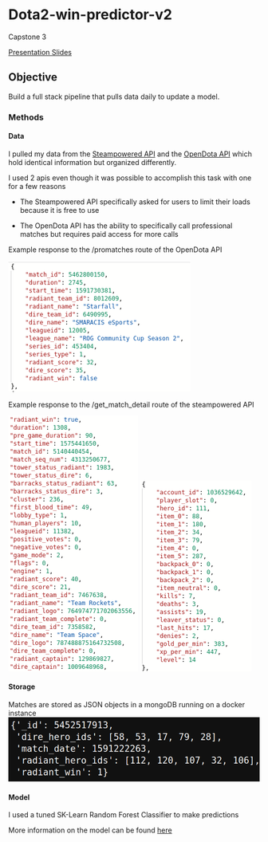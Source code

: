 # Dota2-win-predictor-v2
Capstone 3

[Presentation Slides](https://docs.google.com/presentation/d/1-fivX6c4exI8K6wt5ukwtTWzkcjZ5DQ3KufQJtdfaxM/edit?usp=sharing)

## Objective
Build a full stack pipeline that pulls data daily to update a model.

### Methods

#### Data
I pulled my data from the [Steampowered API](https://dev.dota2.com/showthread.php?t=47115) and the [OpenDota API](https://docs.opendota.com/) which hold identical information but organized differently.

I used 2 apis even though it was possible to accomplish this task with one for a few reasons

- The Steampowered API specifically asked for users to limit their loads because it is free to use 

- The OpenDota API has the ability to specifically call professional matches but requires paid access for more calls

Example response to the /promatches route of the OpenDota API

<img alt="json" src="img/promatchroute.png">


Example response to the /get_match_detail route of the steampowered API

<img alt="json of response" src="img/matchdetailjson.png">
<img alt="json of response" src="img/playerjson.png">

#### Storage
Matches are stored as JSON objects in a mongoDB running on a docker instance
<img alt="example of db insertion" src="img/dbjson.png"> 

#### Model

I used a tuned SK-Learn Random Forest Classifier to make predictions

More information on the model can be found [here](https://github.com/RellikDog/dota2-win-predictor) 